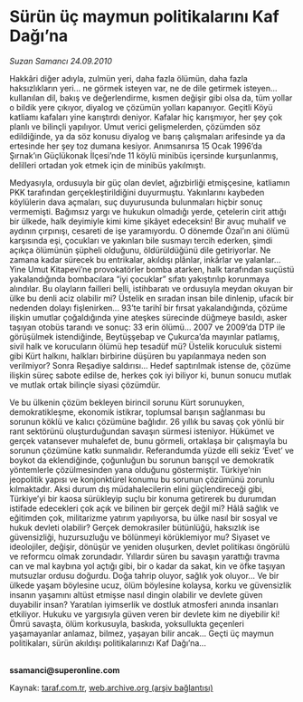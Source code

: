 # Sürün üç maymun politikalarını Kaf Dağı’na

*Suzan Samancı 24.09.2010*

<div class="yazi"><p>Hakkâri diğer adıyla, zulmün yeri, daha fazla ölümün, daha fazla haksızlıkların yeri... ne görmek isteyen var, ne de dile getirmek isteyen... kullanılan dil, bakış ve değerlendirme, kısmen değişir gibi olsa da, tüm yollar o bildik yere çıkıyor, diyalog ve çözümün yolları kapanıyor. Geçitli Köyü katliamı kafaları yine karıştırdı deniyor. Kafalar hiç karışmıyor, her şey çok planlı ve bilinçli yapılıyor. Umut verici gelişmelerden, çözümden söz edildiğinde, ya da söz konusu diyalog ve barış çalışmaları arifesinde ya da ertesinde her şey toz dumana kesiyor. Anımsanırsa 15 Ocak 1996’da Şırnak’ın Güçlükonak İlçesi’nde 11 köylü minibüs içersinde kurşunlanmış, delilleri ortadan yok etmek için de minibüs yakılmıştı. </p>
<p>Medyasıyla, ordusuyla bir güç olan devlet, ağızbirliği etmişçesine, katliamın PKK tarafından gerçekleştirildiğini duyurmuştu. Yakınlarını kaybeden köylülerin dava açmaları, suç duyurusunda bulunmaları hiçbir sonuç vermemişti. Bağımsız yargı ve hukukun olmadığı yerde, çetelerin cirit attığı bir ülkede, halk deyimiyle kimi kime şikâyet edeceksin! Bir avuç muhalif ve aydının çırpınışı, cesareti de işe yaramıyordu. O dönemde Özal’ın ani ölümü karşısında eşi, çocukları ve yakınları bile susmayı tercih ederken, şimdi açıkça ölümünün şüpheli olduğunu, öldürüldüğünü dile getiriyorlar. Ne zamana kadar sürecek bu entrikalar, akıldışı plânlar, inkârlar ve yalanlar... Yine Umut Kitapevi’ne provokatörler bomba atarken, halk tarafından suçüstü yakalandığında bombacılara “iyi çocuklar” sıfatı yakıştırılıp korunmaya alındılar. Bu olayların failleri belli, istihbaratı ve ordusuyla meydan okuyan bir ülke bu denli aciz olabilir mi? Üstelik en sıradan insan bile dinlenip, ufacık bir nedenden dolayı fişlenirken... 93’te tarihî bir fırsat yakalandığında, çözüme ilişkin umutlar çoğaldığında yine ateşkes sürecinde düğmeye basıldı, asker taşıyan otobüs tarandı ve sonuç: 33 erin ölümü... 2007 ve 2009’da DTP ile görüşülmek istendiğinde, Beytüşşebap ve Çukurca’da mayınlar patlamış, sivil halk ve korucuların ölümü hep tesadüf mü? Üstelik koruculuk sistemi gibi Kürt halkını, halkları birbirine düşüren bu yapılanmaya neden son verilmiyor? Sonra Reşadiye saldırısı... Hedef saptırılmak istense de, çözüme ilişkin süreç sabote edilse de, herkes çok iyi biliyor ki, bunun sonucu mutlak ve mutlak ortak bilinçle siyasi çözümdür.</p>
<p>Ve bu ülkenin çözüm bekleyen birincil sorunu Kürt sorunuyken, demokratikleşme, ekonomik istikrar, toplumsal barışın sağlanması bu sorunun köklü ve kalıcı çözümüne bağlıdır. 26 yıllık bu savaş çok yönlü bir rant sektörünü oluşturduğundan savaşın sürmesi isteniyor. Hükümet ve gerçek vatansever muhalefet de, bunu görmeli, ortaklaşa bir çalışmayla bu sorunun çözümüne katkı sunmalıdır. Referandumda yüzde elli sekiz ‘Evet’ ve boykot da eklendiğinde, çoğunluğun bu sorunun barışçıl ve demokratik yöntemlerle çözülmesinden yana olduğunu göstermiştir. Türkiye’nin jeopolitik yapısı ve konjonktürel konumu bu sorunun çözümünü zorunlu kılmaktadır. Aksi durum dış müdahalecilerin elini güçlendireceği gibi, Türkiye’yi bir kaosa sürükleyip suçlu bir konuma getirerek bu durumdan istifade edecekleri çok açık ve bilinen bir gerçek değil mi? Hâlâ sağlık ve eğitimden çok, militarizme yatırım yapılıyorsa, bu ülke nasıl bir sosyal ve hukuk devleti olabilir? Gerçek demokrasiler bütünlüğü, haksızlık ise güvensizliği, huzursuzluğu ve bölünmeyi körüklemiyor mu? Siyaset ve ideolojiler, değişir, dönüşür ve yeniden oluşurken, devlet politikası öngörülü ve reformcu olmak zorundadır. Yıllardır süren bu savaşın yarattığı travma can ve mal kaybına yol açtığı gibi, bir o kadar da sakat, kin ve öfke taşıyan mutsuzlar ordusu doğurdu. Doğa tahrip oluyor, sağlık yok oluyor... Ve bir ülkede yaşam böylesine ucuz, ölüm böylesine kolaysa, korku ve güvensizlik insanın yaşamını altüst etmişse nasıl dingin olabilir ve devlete güven duyabilir insan? Yaratılan iyimserlik ve dostluk atmosferi anında insanları etkiliyor. Hukuku ve yargısıyla güven veren bir devlete kim ne diyebilir ki! Ömrü savaşta, ölüm korkusuyla, baskıda, yoksullukta geçenleri yaşamayanlar anlamaz, bilmez, yaşayan bilir ancak... Geçti üç maymun politikaları, sürün akıldışı politikalarınızı Kaf Dağı’na...</p>
<p><b><br/>ssamanci@superonline.com</b> </p>
</div>

Kaynak: [taraf.com.tr](http://www.taraf.com.tr:80/suzan-samanci/makale-surun-uc-maymun-politikalarini-kaf-dagi-na.htm), [web.archive.org (arşiv bağlantısı)](http://web.archive.org/web/20100925202933/http://www.taraf.com.tr:80/suzan-samanci/makale-surun-uc-maymun-politikalarini-kaf-dagi-na.htm)
